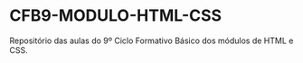 # CFB9-MODULO-HTML-CSS
Repositório das aulas do 9º Ciclo Formativo Básico dos módulos de HTML e CSS.
